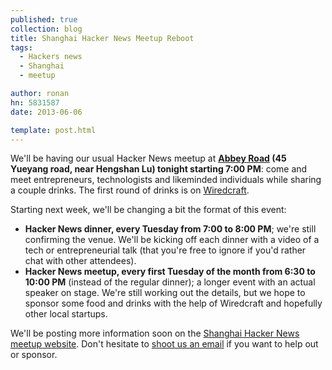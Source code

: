 ```yaml
---
published: true
collection: blog
title: Shanghai Hacker News Meetup Reboot
tags:
  - Hackers news
  - Shanghai
  - meetup

author: ronan
hn: 5831587
date: 2013-06-06

template: post.html
---
```


We'll be having our usual Hacker News meetup at **[Abbey Road](http://goo.gl/maps/Ona2p) (45 Yueyang road, near Hengshan Lu) tonight starting 7:00 PM**: come and meet entrepreneurs, technologists and likeminded individuals while sharing a couple drinks. The first round of drinks is on [Wiredcraft](http://wiredcraft.com).

Starting next week, we'll be changing a bit the format of this event:

- **Hacker News dinner, every Tuesday from 7:00 to 8:00 PM**; we're still confirming the venue. We'll be kicking off each dinner with a video of a tech or entrepreneurial talk (that you're free to ignore if you'd rather chat with other attendees).
- **Hacker News meetup, every first Tuesday of the month from 6:30 to 10:00 PM** (instead of the regular dinner); a longer event with an actual speaker on stage. We're still working out the details, but we hope to sponsor some food and drinks with the help of Wiredcraft and hopefully other local startups.

We'll be posting more information soon on the [Shanghai Hacker News meetup website](http://shanghaihn.org/). Don't hesitate to [shoot us an email](mailto:info@devo.ps) if you want to help out or sponsor.
